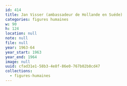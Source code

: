 ```yaml
---
id: 414
title: Jan Visser (ambassadeur de Hollande en Suéde)
categories: figures humaines
w: 90
h: 124
location: null
note: null
file: null
year: 1963-64
year_start: 1963
year_end: 1964
image: null
uuid: cfad31e1-58b3-4e8f-86e0-767b02b8cd47
collections:
  - figures-humaines
---
```



